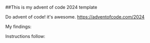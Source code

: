 ##This is my advent of code 2024 template

Do advent of code! it's awesome.
https://adventofcode.com/2024

My findings:



Instructions follow:

